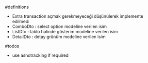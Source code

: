 ﻿#definitions
* Extra transaction açmak gerekmeyeceği düşünülerek implemente edilmedi
* ComboDto : select option modeline verilen isim
* ListDto : tablo halinde gösterim modeline verilen isim
* DetailDto : detay grünüm modeline verilen isim

#todos
* use asnotracking if required